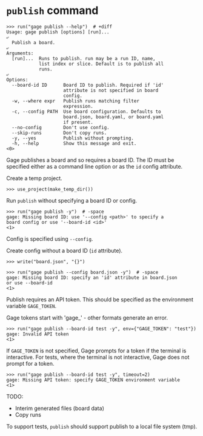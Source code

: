 # `publish` command

    >>> run("gage publish --help")  # +diff
    Usage: gage publish [options] [run]...
    ⤶
      Publish a board.
    ⤶
    Arguments:
      [run]...  Runs to publish. run may be a run ID, name,
                list index or slice. Default is to publish all
                runs.
    ⤶
    Options:
      --board-id ID      Board ID to publish. Required if 'id'
                         attribute is not specified in board
                         config.
      -w, --where expr   Publish runs matching filter
                         expression.
      -c, --config PATH  Use board configuration. Defaults to
                         board.json, board.yaml, or board.yaml
                         if present.
      --no-config        Don't use config.
      --skip-runs        Don't copy runs.
      -y, --yes          Publish without prompting.
      -h, --help         Show this message and exit.
    <0>

Gage publishes a board and so requires a board ID. The ID must be
specified either as a command line option or as the `id` config
attribute.

Create a temp project.

    >>> use_project(make_temp_dir())

Run `publish` without specifying a board ID or config.

    >>> run("gage publish -y")  # -space
    gage: Missing board ID: use '--config <path>' to specify a
    board config or use '--board-id <id>'
    <1>

Config is specified using `--config`.

Create config without a board ID (`id` attribute).

    >>> write("board.json", "{}")

    >>> run("gage publish --config board.json -y")  # -space
    gage: Missing board ID: specify an 'id' attribute in board.json
    or use --board-id
    <1>

Publish requires an API token. This should be specified as the
environment variable `GAGE_TOKEN`.

Gage tokens start with 'gage_' - other formats generate an error.

    >>> run("gage publish --board-id test -y", env={"GAGE_TOKEN": "test"})
    gage: Invalid API token
    <1>

If `GAGE_TOKEN` is not specified, Gage prompts for a token if the
terminal is interactive. For tests, where the terminal is not
interactive, Gage does not prompt for a token.

    >>> run("gage publish --board-id test -y", timeout=2)
    gage: Missing API token: specify GAGE_TOKEN environment variable
    <1>

TODO:

- Interim generated files (board data)
- Copy runs

To support tests, `publish` should support publish to a local file
system (tmp).
